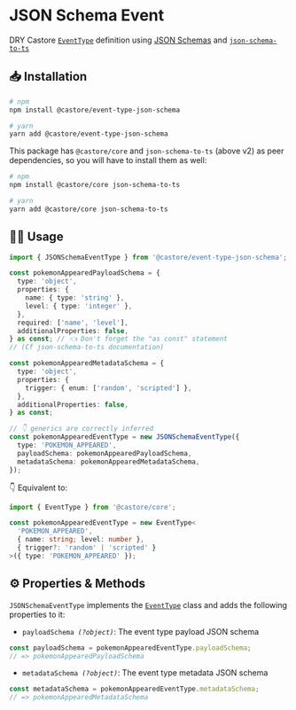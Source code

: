 # JSON Schema Event

DRY Castore [`EventType`](https://castore-dev.github.io/castore/docs/event-sourcing/events/) definition using [JSON Schemas](http://json-schema.org/understanding-json-schema/reference/index.html) and [`json-schema-to-ts`](https://github.com/ThomasAribart/json-schema-to-ts)

## 📥 Installation

```bash
# npm
npm install @castore/event-type-json-schema

# yarn
yarn add @castore/event-type-json-schema
```

This package has `@castore/core` and `json-schema-to-ts` (above v2) as peer dependencies, so you will have to install them as well:

```bash
# npm
npm install @castore/core json-schema-to-ts

# yarn
yarn add @castore/core json-schema-to-ts
```

## 👩‍💻 Usage

```ts
import { JSONSchemaEventType } from '@castore/event-type-json-schema';

const pokemonAppearedPayloadSchema = {
  type: 'object',
  properties: {
    name: { type: 'string' },
    level: { type: 'integer' },
  },
  required: ['name', 'level'],
  additionalProperties: false,
} as const; // 👈 Don't forget the "as const" statement
// (Cf json-schema-to-ts documentation)

const pokemonAppearedMetadataSchema = {
  type: 'object',
  properties: {
    trigger: { enum: ['random', 'scripted'] },
  },
  additionalProperties: false,
} as const;

// 👇 generics are correctly inferred
const pokemonAppearedEventType = new JSONSchemaEventType({
  type: 'POKEMON_APPEARED',
  payloadSchema: pokemonAppearedPayloadSchema,
  metadataSchema: pokemonAppearedMetadataSchema,
});
```

👇 Equivalent to:

```ts
import { EventType } from '@castore/core';

const pokemonAppearedEventType = new EventType<
  'POKEMON_APPEARED',
  { name: string; level: number },
  { trigger?: 'random' | 'scripted' }
>({ type: 'POKEMON_APPEARED' });
```

## ⚙️ Properties & Methods

`JSONSchemaEventType` implements the [`EventType`](https://castore-dev.github.io/castore/docs/event-sourcing/events/) class and adds the following properties to it:

- <code>payloadSchema <i>(?object)</i></code>: The event type payload JSON schema

```ts
const payloadSchema = pokemonAppearedEventType.payloadSchema;
// => pokemonAppearedPayloadSchema
```

- <code>metadataSchema <i>(?object)</i></code>: The event type metadata JSON schema

```ts
const metadataSchema = pokemonAppearedEventType.metadataSchema;
// => pokemonAppearedMetadataSchema
```
